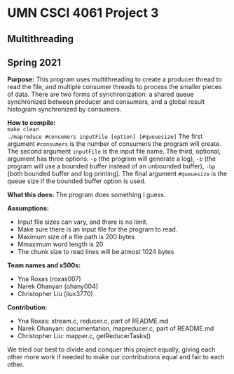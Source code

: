 # UMN CSCI 4061 Project 3
## Multithreading
## Spring 2021

**Purpose:** 
This program uses multithreading to create a producer thread to read the file, and multiple consumer threads to process the smaller pieces of data. There are two forms of synchronization: a shared queue synchronized between producer and consumers, and a global result histogram synchronized by consumers.

**How to compile:**  
`make clean`  
`./mapreduce #consumers inputFile [option] [#queuesize]`
The first argument `#consumers` is the number of consumers the program will create. The second argument `inputFile` is the input file name. The third, optional, argument has three options: `-p` (the program will generate a log), `-b` (the program will use a bounded buffer instead of an unbounded buffer), `-bp` (both bounded buffer and log printing). The final argument `#queuesize` is the queue size if the bounded buffer option is used.

**What this does:**
The program does something I guess.

**Assumptions:**
* Input file sizes can vary, and there is no limit.
* Make sure there is an input file for the program to read.
* Maximum size of a file path is 200 bytes
* Mmaximum word length is 20
* The chunk size to read lines will be atmost 1024 bytes

**Team names and x500s:** 
* Yna Roxas (roxas007)
* Narek Ohanyan (ohany004)
* Christopher Liu (liux3770)

**Contribution:**
* Yna Roxas: stream.c, reducer.c, part of README.md
* Narek Ohanyan: documentation, mapreducer.c, part of README.md
* Christopher Liu: mapper.c, getReducerTasks()
  
We tried our best to divide and conquer this project equally, giving each other more work if needed to make our contributions equal and fair to each other.